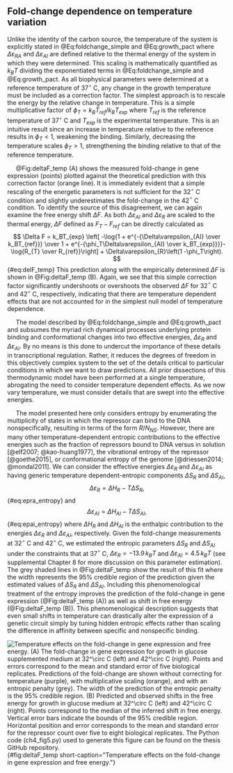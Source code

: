 ## Fold-change dependence on temperature variation

Unlike the identity of the carbon source, the temperature of the system
is explicitly stated in @Eq:foldchange_simple and @Eq:growth_pact
where $\Delta\varepsilon_{RA}$ and $\Delta\varepsilon_{AI}$ are defined
relative to the thermal energy of the system in which they were
determined. This scaling is mathematically quantified as $k_BT$ dividing
the exponentiated terms in @Eq:foldchange_simple  and @Eq:growth_pact. As
all biophysical parameters were determined at a reference temperature of
37$^\circ$ C, any change in the growth temperature must be included as a
correction factor. The simplest approach is to rescale the energy by the
relative change in temperature. This is a simple multiplicative factor
of $\phi_T = k_BT_{ref} / k_BT_{exp}$ where $T_{ref}$ is the reference temperature of
37$^\circ$ C and $T_{exp}$ is the experimental temperature. This is an
intuitive result since an increase in temperature relative to the
reference results in $\phi_T < 1$, weakening the binding. Similarly,
decreasing the temperature scales $\phi_T > 1$, strengthening the
binding relative to that of the reference temperature.

&nbsp;&nbsp;&nbsp;&nbsp;&nbsp;@Fig:deltaF_temp (A) shows the measured fold-change in gene
expression (points) plotted against the theoretical prediction with this
correction factor (orange line). It is immediately evident that a simple
rescaling of the energetic parameters is not sufficient for the
32$^\circ$ C condition and slightly underestimates the fold-change in
the 42$^\circ$ C condition. To identify the source of this disagreement,
we can again examine the free energy shift $\Delta F$. As both
$\Delta\varepsilon_{AI}$ and $\Delta\varepsilon_{R}$ are scaled to the
thermal energy, $\Delta F$ defined as $F_{T} - F_{ref}$ can be directly
calculated as
$$
\Delta F = k_BT_{exp} \left[ -\log{1 + e^{-{\Delta\varepsilon_{AI} \over
 k_BT_{ref}}} \over 1 + e^{-{\phi_T\Delta\varepsilon_{AI} \over
 k_BT_{exp}}}}- \log{R_{T} \over R_{ref}}\right] +
 \Delta\varepsilon_{R}\left(1 -\phi_T\right).
$${#eq:delF_temp}
This prediction along with the empirically determined $\Delta F$ is
shown in @Fig:deltaF_temp (B). Again, we see that this simple
correction factor significantly undershoots or overshoots the observed
$\Delta F$ for 32$^\circ$ C and 42$^\circ$ C, respectively, indicating
that there are temperature dependent effects that are not accounted for
in the simplest null model of temperature dependence.

&nbsp;&nbsp;&nbsp;&nbsp;&nbsp;The model described by @Eq:foldchange_simple
and @Eq:growth_pact and subsumes the myriad rich dynamical processes
underlying protein binding and conformational changes into two effective
energies, $\Delta\varepsilon_{R}$ and $\Delta\varepsilon_{AI}$. By no means
is this done to undercut the importance of these details in transcriptional
regulation. Rather, it reduces the degrees of freedom in this objectively
complex system to the set of the details critical to particular conditions in
which we want to draw predictions. All prior dissections of this
thermodynamic model have been performed at a single temperature, abrogating
the need to consider temperature dependent effects. As we now vary
temperature, we must consider details that are swept into the effective
energies.

&nbsp;&nbsp;&nbsp;&nbsp;&nbsp;The model presented here only considers entropy by enumerating the
multiplicity of states in which the repressor can bind to the DNA
nonspecifically, resulting in terms of the form ${R / N_{NS}}$.
However, there are many other temperature-dependent entropic
contributions to the effective energies such as the fraction of
repressors bound to DNA versus in solution [@elf2007; @kao-huang1977],
the vibrational entropy of the repressor [@goethe2015], or
conformational entropy of the genome [@driessen2014; @mondal2011]. We
can consider the effective energies $\Delta\varepsilon_R$ and
$\Delta\varepsilon_{AI}$ as having generic temperature
dependent-entropic components $\Delta S_{R}$ and $\Delta S_{AI}$,
$$
\Delta\varepsilon_R = \Delta H_R - T\Delta S_{R}, 
$${#eq:epra_entropy}
and
$$
\Delta\varepsilon_{AI} = \Delta H_{AI} - T \Delta S_{AI},
$${#eq:epai_entropy}
where $\Delta H_R$ and $\Delta H_{AI}$ is the enthalpic contribution to the energies $\Delta\varepsilon_R$ and
$\Delta\varepsilon_{AI}$, respectively. Given the fold-change
measurements at 32$^\circ$ C and 42$^\circ$ C, we estimated the entropic
parameters $\Delta S_R$ and $\Delta S_ {AI}$ under the constraints that
at 37$^\circ$ C, $\Delta\varepsilon_R = -13.9\, k_BT$ and
$\Delta\varepsilon_{AI} = 4.5\,k_BT$ (see supplemental Chapter 8 for more
discussion on this parameter estimation). The grey shaded lines in 
@Fig:deltaF_temp show the result of this fit where the width
represents the 95\% credible region of the prediction given the estimated
values of $\Delta S_R$ and $\Delta S_{AI}$. Including this
phenomenological treatment of the entropy improves the prediction of the
fold-change in gene expression (@Fig:deltaF_temp (A)) as well as shift in free energy
(@Fig:deltaF_temp (B)). This phenomenological description
suggests that even small shifts in temperature can drastically alter the
expression of a genetic circuit simply by tuning hidden entropic effects
rather than scaling the difference in affinity between specific and
nonspecific binding.

![**Temperature effects on the fold-change in gene expression and free energy.**
(A) The fold-change in gene expression for growth in glucose supplemented medium
at 32$^\circ$ C (left) and 42$^\circ$ C (right). Points and errors correspond to
the mean and standard error of five biological replicates. Predictions of the
fold-change are shown without correcting for temperature (purple), with
multiplicative scaling (orange), and with an entropic penalty (grey). The width
of the prediction of the entropic penalty is the 95\% credible region. (B)
Predicted and observed shifts in the free energy  for growth in glucose medium
at 32$^\circ$ C (left) and 42$^\circ$ C (right). Points correspond to the median
of the inferred shift in free energy. Vertical error bars indicate the bounds of
the 95\% credible region. Horizontal position and error corresponds to the mean
and standard error for the repressor count over five to eight biological
replicates. The [Python code
(`ch4_fig5.py`)](https://github.com/gchure/phd/blob/master/src/chapter_04/code/ch4_fig5.py)
used to generate this figure can be found on the thesis [GitHub
repository](https://github.com/gchure/phd).](ch4_fig5){#fig:deltaF_temp short-caption="Temperature effects on the
fold-change in gene expression and free energy."}
